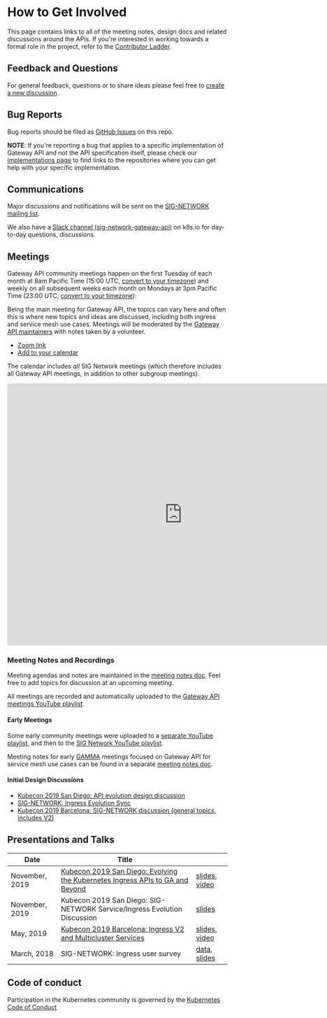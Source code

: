 # How to Get Involved

This page contains links to all of the meeting notes, design docs and related
discussions around the APIs. If you're interested in working towards a formal
role in the project, refer to the [Contributor
Ladder](/contributing/contributor-ladder).

## Feedback and Questions

For general feedback, questions or to share ideas please feel free to [create a
new discussion][gh-disc].

[gh-disc]:https://github.com/kubernetes-sigs/gateway-api/discussions/new

## Bug Reports

Bug reports should be filed as [GitHub Issues][gh-issues] on this repo.

**NOTE**: If you're reporting a bug that applies to a specific implementation of
Gateway API and not the API specification itself, please check our
[implementations page][implementations] to find links to the repositories where
you can get help with your specific implementation.

[gh-issues]: https://github.com/kubernetes-sigs/gateway-api/issues/new/choose
[implementations]:/implementations/

## Communications

Major discussions and notifications will be sent on the [SIG-NETWORK mailing
list][signetg].

We also have a [Slack channel (sig-network-gateway-api)][slack] on k8s.io for day-to-day
questions, discussions.

[signetg]: https://groups.google.com/forum/#!forum/kubernetes-sig-network
[slack]: https://kubernetes.slack.com/archives/CR0H13KGA

## Meetings

Gateway API community meetings happen on the first Tuesday of each month at
8am Pacific Time (15:00 UTC, [convert to your timezone][8am-pst-convert]) and
weekly on all subsequent weeks each month on Mondays at 3pm Pacific Time
(23:00 UTC, [convert to your timezone][3pm-pst-convert]):

Being the main meeting for Gateway API, the topics can vary here and often this
is where new topics and ideas are discussed, including both ingress and service
mesh use cases. Meetings will be moderated by the [Gateway API maintainers][maintainers]
with notes taken by a volunteer.

* [Zoom link](https://zoom.us/j/441530404)
* [Add to your calendar](https://calendar.google.com/calendar/u/0/r?cid=88fe1l3qfn2b6r11k8um5am76c@group.calendar.google.com)

[8am-pst-convert]: http://www.thetimezoneconverter.com/?t=08:00&tz=PT%20%28Pacific%20Time%29
[3pm-pst-convert]: http://www.thetimezoneconverter.com/?t=15:00&tz=PT%20%28Pacific%20Time%29
[maintainers]:https://github.com/kubernetes-sigs/gateway-api/blob/main/OWNERS_ALIASES#L12

The calendar includes _all_ SIG Network meetings (which therefore includes all
Gateway API meetings, in addition to other subgroup meetings).

<iframe
  src="https://calendar.google.com/calendar/embed?src=88fe1l3qfn2b6r11k8um5am76c%40group.calendar.google.com"
  style="border: 0" width="800" height="600" frameborder="0"
  scrolling="no">
</iframe>

### Meeting Notes and Recordings

Meeting agendas and notes are maintained in the [meeting notes
doc][meeting-notes]. Feel free to add topics for discussion at an upcoming
meeting.

All meetings are recorded and automatically uploaded to the
[Gateway API meetings YouTube playlist][gateway-api-yt-playlist].

[meeting-notes]: https://docs.google.com/document/d/1eg-YjOHaQ7UD28htdNxBR3zufebozXKyI28cl2E11tU/edit
[gateway-api-yt-playlist]: https://www.youtube.com/playlist?list=PL69nYSiGNLP1GgO7k02ipPGZUFpSzGaHH

#### Early Meetings

Some early community meetings were uploaded to a [separate YouTube
playlist][early-yt-playlist], and then to the [SIG Network YouTube playlist][sig-net-yt-playlist].

Meeting notes for early [GAMMA][gamma] meetings focused on Gateway API for
service mesh use cases can be found in a separate
[meeting notes doc][gamma-meeting-notes].

[early-yt-playlist]: https://www.youtube.com/playlist?list=PL7KjrPTDcs4Xe6SZj-51WvBfufKf-la1O
[sig-net-yt-playlist]: https://www.youtube.com/playlist?list=PL69nYSiGNLP2E8vmnqo5MwPOY25sDWIxb
[gamma]: /mesh/gamma/
[gamma-meeting-notes]: https://docs.google.com/document/d/1s5hQU0CB9ehjFukRmRHQ41f1FA8GX5_1Rv6nHW6NWAA/edit#

#### Initial Design Discussions

* [Kubecon 2019 San Diego: API evolution design discussion][kubecon-2019-na-design-discussion]
* [SIG-NETWORK: Ingress Evolution Sync][sig-net-2019-11-sync]
* [Kubecon 2019 Barcelona: SIG-NETWORK discussion (general topics, includes V2)][kubecon-2019-eu-discussion]

[kubecon-2019-na-design-discussion]: https://docs.google.com/document/d/1l_SsVPLMBZ7lm_T4u7ZDBceTTUY71-iEQUPWeOdTAxM/preview
[kubecon-2019-eu-discussion]: https://docs.google.com/document/d/1n8AaDiPXyZHTosm1dscWhzpbcZklP3vd11fA6L6ajlY/preview
[sig-net-2019-11-sync]: https://docs.google.com/document/d/1AqBaxNX0uS0fb_fSpVL9c8TmaSP7RYkWO8U_SdJH67k/preview

## Presentations and Talks

| Date           | Title |    |
|----------------|-------|----|
| November, 2019 | [Kubecon 2019 San Diego: Evolving the Kubernetes Ingress APIs to GA and Beyond][2019-kubecon-na-slides] | [slides][2019-kubecon-na-slides], [video][2019-kubecon-na-video]|
| November, 2019 | Kubecon 2019 San Diego: SIG-NETWORK Service/Ingress Evolution Discussion | [slides][2019-kubecon-na-community-slides] |
| May, 2019      | [Kubecon 2019 Barcelona: Ingress V2 and Multicluster Services][2019-kubecon-eu] | [slides][2019-kubecon-eu-slides], [video][2019-kubecon-eu-video]|
| March, 2018    | SIG-NETWORK: Ingress user survey | [data][survey-data], [slides][survey-slides] |

[2019-kubecon-na]: https://kccncna19.sched.com/event/UaYG/evolving-the-kubernetes-ingress-apis-to-ga-and-beyond-christopher-m-luciano-ibm-bowei-du-google
[2019-kubecon-na-slides]: https://static.sched.com/hosted_files/kccncna19/a5/Kubecon%20San%20Diego%202019%20-%20Evolving%20the%20Kubernetes%20Ingress%20APIs%20to%20GA%20and%20Beyond%20%5BPUBLIC%5D.pdf
[2019-kubecon-na-video]: https://www.youtube.com/watch?v=cduG0FrjdJA
[2019-kubecon-eu]: https://kccnceu19.sched.com/event/MPb6/ingress-v2-and-multicluster-services-rohit-ramkumar-bowei-du-google
[2019-kubecon-eu-slides]: https://static.sched.com/hosted_files/kccnceu19/97/%5Bwith%20speaker%20notes%5D%20Kubecon%20EU%202019_%20Ingress%20V2%20%26%20Multi-Cluster%20Services.pdf
[2019-kubecon-eu-video]: https://www.youtube.com/watch?v=Ne9UJL6irXY&t=1s
[survey-data]: https://github.com/bowei/k8s-ingress-survey-2018
[survey-slides]: https://github.com/bowei/k8s-ingress-survey-2018/blob/master/survey.pdf
[2019-kubecon-na-community-slides]: https://docs.google.com/presentation/d/1s0scrQCCFLJMVjjGXGQHoV6_4OIZkaIGjwj4wpUUJ7M

## Code of conduct

Participation in the Kubernetes community is governed by the [Kubernetes Code of
Conduct](https://github.com/kubernetes/community/blob/master/code-of-conduct.md)
